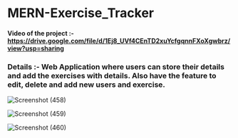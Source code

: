 # MERN-Exercise_Tracker 

####  Video of the project :- https://drive.google.com/file/d/1Ej8_UVf4CEnTD2xuYcfgqnnFXoXgwbrz/view?usp=sharing

###  Details :- Web Application where users can store their details and add the exercises with details. Also have the feature to edit, delete and add new users and exercise.


![Screenshot (458)](https://user-images.githubusercontent.com/51362126/123511361-702b6100-d69e-11eb-85a7-66fc50c63152.png)


![Screenshot (459)](https://user-images.githubusercontent.com/51362126/123511367-73bee800-d69e-11eb-8fb0-d7d2d015e3a1.png)


![Screenshot (460)](https://user-images.githubusercontent.com/51362126/123511373-78839c00-d69e-11eb-9f28-d6da47003a07.png)
